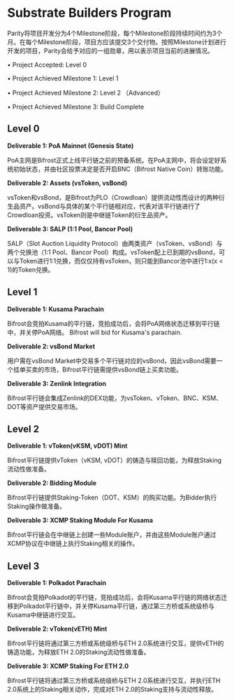 # Substrate Builders Program

Parity将项目开发分为4个Milestone阶段，每个Milestone阶段持续时间约为3个月。在每个Milestone阶段，项目方应该提交3个交付物。按照Milestone计划进行开发的项目，Parity会给予对应的一组勋章，用以表示项目当前的进展情况。 

• Project Accepted: Level 0 

• Project Achieved Milestone 1: Level 1 

• Project Achieved Milestone 2: Level 2 （Advanced） 

• Project Achieved Milestone 3: Build Complete

## Level 0 

**Deliverable 1: PoA Mainnet \(Genesis State\)** 

PoA主网是Bifrost正式上线平行链之前的预备系统。在PoA主网中，将会设定好系统初始状态，并由社区投票决定是否开启BNC（Bifrost Native Coin）转账功能。 

**Deliverable 2: Assets \(vsToken, vsBond\)** 

vsToken和vsBond，是Bifrost为PLO（Crowdloan）提供流动性而设计的两种衍生品资产。vsBond与具体的某个平行链相对应，代表对该平行链进行了Crowdloan投资。vsToken则是中继链Token的衍生品资产。 

**Deliverable 3: SALP \(1:1 Pool, Bancor Pool\)** 

SALP（Slot Auction Liquidity Protocol）由两类资产（vsToken、vsBond）与两个兑换池（1:1 Pool、Bancor Pool）构成。vsToken配上已到期的vsBond，可以与Token进行1:1兑换，而仅仅持有vsToken，则只能到Bancor池中进行1:x\(x &lt; 1\)的Token兑换。

## Level 1 

**Deliverable 1: Kusama Parachain**

Bifrost会竞拍Kusama的平行链，竞拍成功后，会将PoA网络状态迁移到平行链中，并关停PoA网络。 Bifrost will bid for Kusama's parachain. 

**Deliverable 2: vsBond Market** 

用户需在vsBond Market中交易多个平行链对应的vsBond，因此vsBond需要一个挂单买卖的市场，Bifrost平行链需提供vsBond链上买卖功能。 

**Deliverable 3: Zenlink Integration** 

Bifrost平行链会集成Zenlink的DEX功能，为vsToken、vToken、BNC、KSM、DOT等资产提供交易市场。 

## Level 2 

**Deliverable 1: vToken\(vKSM, vDOT\) Mint**

Bifrost平行链提供vToken（vKSM, vDOT）的铸造与赎回功能，为释放Staking流动性做准备。 

**Deliverable 2: Bidding Module** 

Bifrost平行链提供Staking-Token（DOT、KSM）的购买功能。为Bidder执行Staking操作做准备。 

**Deliverable 3: XCMP Staking Module For Kusama**

Bifrost平行链会在中继链上创建一些Module账户，并由这些Module账户通过XCMP协议在中继链上执行Staking相关的操作。 

## Level 3 

**Deliverable 1: Polkadot Parachain**

Bifrost会竞拍Polkadot的平行链，竞拍成功后，会将Kusama平行链的网络状态迁移到Polkadot平行链中，并关停Kusama平行链，通过第三方桥或系统级桥与Kusama中继链进行交互。 

**Deliverable 2: vToken\(vETH\) Mint** 

Bifrost平行链将通过第三方桥或系统级桥与ETH 2.0系统进行交互，提供vETH的铸造功能，为释放ETH 2.0的Staking流动性做准备。

**Deliverable 3: XCMP Staking For ETH 2.0** 

Bifrost平行链将通过第三方桥或系统级桥与ETH 2.0系统进行交互，并执行ETH 2.0系统上的Staking相关动作，完成对ETH 2.0的Staking支持与流动性释放。 

